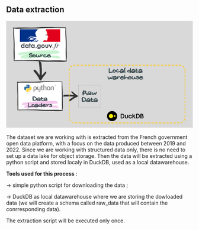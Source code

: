 ## Data extraction
![Architexture for data extraction](../images/data_extraction.png)

The dataset we are working with is extracted from the French government open data platform, with a focus on the data produced between 2019 and 2022. Since we are working with structured data only, there is no need to set up a data lake for object storage. Then the data will be extracted using a python script and stored localy in DuckDB, used as a local datawarehouse.

**Tools used for this process** : 

&rarr; simple python script for downloading the data ;

&rarr; DuckDB as local datawarehouse where we are storing the dowloaded data (we will create a schema called raw_data that will contain the conrresponding data). 

The extraction script will be executed only once.